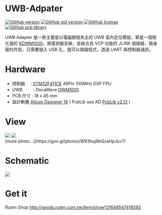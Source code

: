 UWB-Adpater
========
[![GitHub version](https://img.shields.io/badge/version-v1.4-brightgreen.svg)](https://github.com/KitSprout/UWB-Adapter)
[![GitHub old version](https://img.shields.io/badge/old%20version-%20v1.0-green.svg)](https://github.com/KitSprout/UWB-Adapter/releases/tag/v1.0)
[![GitHub license](https://img.shields.io/badge/license-%20MIT%20%2F%20CC%20BY--SA%204.0-blue.svg)](https://github.com/KitSprout/UWB-Adapter/blob/master/LICENSE)
[![GitHub pcb library](https://img.shields.io/badge/pcb%20library-%20v2.13-yellow.svg)](https://github.com/KitSprout/AltiumDesigner_PcbLibrary/releases/tag/v2.13)


UWB Adapter 是一款主要是以電腦開發為主的 UWB 室內定位模組，算是一個簡化版的 [KDWM1000](https://github.com/KitSprout/KDWM1000)，將感測器去掉，並結合具 VCP 功能的 JLINK 燒錄器，隨身碟的外型，只需要插入 USB 孔，就可以燒錄程式，透過 UART 與控制器通訊。

Hardware
========
* 控制器　 : [STM32F411CE](http://www.st.com/web/en/catalog/mmc/FM141/SC1169/SS1577/LN1877/PF260148) 48Pin 100MHz DSP FPU
* UWB 　　 : DecaWave [DWM1000](http://www.decawave.com/products/dwm1000-module)
* PCB 尺寸 : 18 x 45 mm
* 設計軟體 [Altium Designer 16](http://www.altium.com/en/products/altium-designer) ( PcbLib use AD [PcbLib v2.13](https://github.com/KitSprout/AltiumDesigner_PcbLibrary/releases/tag/v2.13) )

View
========
<img src="https://lh3.googleusercontent.com/nTiRdlZaBRoMVYdkjJkaXsTM8M-4QYJKMCwBH1-y6ej4Lb7k0P6pflj7u1wLLePUFQlK6DKydyP0coxKSJ6YALfjY_UHUSg0WMATQ9vTMFQmshgJMDcm3jAmbV0D9y7D8aawAx0WvKi21L0GkEgGNeBhFe5-tr33cb504EhPiKRMvdt6SWf3p8K2RdAEYTy5VEPp7vLE4GijMLNgv4nPXIKhAT_OkYsavOOE1pymX-7TSXN9tXNUBbtUoSTrDqZEL8iD5_g2ckY11lcUN6TT4_SSykPdyeM6Y9i9J5wBtqjuv4qWwPAyIHucKg-8uGkUZ9PNxPwUbSQU1JXuM4_ruvIAMv6SbITvsRkaB-AxYLNzPltPUVl1aM_Ld6gTA_owORfRdYHlypMbrkwwVZiVF8sO9U03R7NFsNPSc6X44VXWIBWHwMJcNZny50boPub157o2CI3u2qCt-Jl4ZwPTlubrJnu4fuvOzpI7tRqMnkFJ0dv13Wct7Cuk4EyLCyZw9Efxcw_viriV3XrQmJ6kEPuYkLLaRw2Diw9EBtAGzJ-ad0q995miV31UJVkh-jeeiPLBuk04NnQHDePkpp9e_WfLw47YuVkDJ18r0MtgC-D88prn=w1027-h770-no"/>
<img src="https://lh3.googleusercontent.com/gUClZY9-XFiZ5tJplYFhKhRbA0_nXFLyqR83ZTpQExrSW1BCio3zSl_jv_yaw_1kMSIev0uAdebZ5niTjcfgywy3UJRFdrlqxn6jZrE_KgxTyXUTF6neJGV2tX-AJfQUsFck_w7T1HV-c-PtzAt_n5goj59GQJfiWhmMSppJSF_aBVB2ycDGo_gVCJfhWQRDP-TP15UpHEni2g3yILjf9ttmWPKlMiXIKdvrSVA0vRx9cTB9SySe6kw8S1mdY43LV6BJjCLIvl2mlAx8vv0FYwsSt8VbajlctJ7rVOdXiBTtHgrpp55kd3roxhjaCs_AkU3BqbZHYOwS026L4JsT1aCIZ8eu81ztf9f_Av9uHWuCktOa1REmX6s334vK1oRctTbn10XZwVMGpdz3UwO-p8lnuENbWDXsRuizdqDPuDixiZRM9J-8qrg9LkLA3qPzvD7mRnKAX-DBr67AKWCzI1t4THGaHSsbFo2KMqJpyMEd-GkoNG9Vr2aLTa_nLMmDuJjnyN-IxJGu7GGr7ULvNqQQX_qbZO0bSlFuxoWrmneI7bBC1_AatRH3kP8292d5p0PhniASbWiP1fgsisPL-uOf03GHi37L8puWAibbZ_mAlk8C=w1210-h770-no"/>
<br />
[more photo...](https://goo.gl/photos/W93huj9bQzaHpJsv7)

Schematic
========
<img src="https://lh3.googleusercontent.com/c4mD40uMLFW5CqqyEBMwfKTQPCN77kW-q13_ayM0_zCC94S1zHUOHmuw6dSzhiFDUUgwLsDnWk2rqTI7NdUDC506RvfhuQIEVL9MiXpB_e6nqg6vIbP0iTCSMxUTShftcjg3CLdLAXXV7SG8b-oRoKVZeUf99lTk7NIFFYqT1eO-Mcmw-cPz0p3RUHTg9kaBU8EySr4d6BSIdAjSH_DqUUvebV6AeQl0bfi-FRLDKwc1lb90NRTwFT5SnmGZV0T4UIFf-S4lavX4P3Q_XYfFsDMo-MyWH3-0T22eiueW1i3-oD4HBgjYNHcCBlYcUUovLmycg6-B0g4FeLCeLwokPZdsJVBt2NFyDNMxfxNdnQdJWCIwWZS0KHRe29Gc8nVT8p6AFhhCXBmE4ASl3kgCdLvyRZNMAf-OpksnnodeDozSdmR_s9lP50vLqXvn7lf5NkqsxM9oenq5U3-BibINQ_VAaT_0Hwuo-DcJMgChJj3ERsiKxr93IvUkTTCaWUhyNYDDepUm0NAANO9F4bu4-oGgKA7BCruGoTcLxdMR5BFiHN4xeWPSaNedUZdBOtKLXTx0PugNJfxbMhAf0bo5yFczbB4AaKF9ts081ZkdyE5vGczT=w1156-h770-no"/>

Get it
========
Ruten Shop http://goods.ruten.com.tw/item/show?21648547419292
